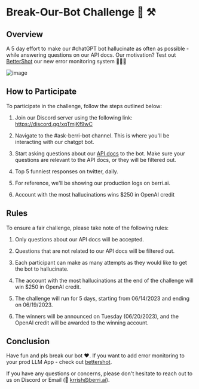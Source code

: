 # Break-Our-Bot Challenge 🥁 ⚒

## Overview 
A 5 day effort to make our #chatGPT bot hallucinate as often as possible - while answering questions on our API docs. Our motivation? Test out [BetterShot](https://github.com/ClerkieAI/bettershot) our new error monitoring system 🚨🚨🚨

![image](https://giphy.com/gifs/theoffice-nbc-the-office-tv-FVHnrgMHQYC4MkNXnZ)

## How to Participate 
To participate in the challenge, follow the steps outlined below: 

1. Join our Discord server using the following link: https://discord.gg/xqTmjKf9wC

2. Navigate to the #ask-berri-bot channel. This is where you'll be interacting with our chatgpt bot.

3. Start asking questions about our [API docs](api.berri.ai/) to the bot. Make sure your questions are relevant to the API docs, or they will be filtered out. 

4. Top 5 funniest responses on twitter, daily. 

5. For reference, we'll be showing our production logs on berri.ai. 

6. Account with the most hallucinations wins $250 in OpenAI credit

## Rules 
To ensure a fair challenge, please take note of the following rules: 

1. Only questions about our API docs will be accepted. 

2. Questions that are not related to our API docs will be filtered out. 

3. Each participant can make as many attempts as they would like to get the bot to hallucinate. 

4. The account with the most hallucinations at the end of the challenge will win $250 in OpenAI credit. 

5. The challenge will run for 5 days, starting from 06/14/2023 and ending on 06/19/2023. 

6. The winners will be announced on Tuesday (06/20/2023), and the OpenAI credit will be awarded to the winning account. 

## Conclusion 
Have fun and pls break our bot ❤️. If you want to add error monitoring to your prod LLM App - check out [bettershot](https://github.com/ClerkieAI/bettershot). 

If you have any questions or concerns, please don't hesitate to reach out to us on Discord or Email (👋 krrish@berri.ai).
